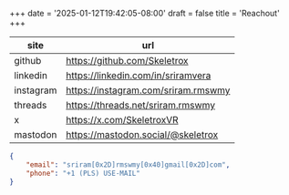 +++
date = '2025-01-12T19:42:05-08:00'
draft = false
title = 'Reachout'
+++

| site      | url                                  |
 ------     | ----                                 |
| github    | https://github.com/Skeletrox         |
| linkedin  | https://linkedin.com/in/sriramvera   |
| instagram | https://instagram.com/sriram.rmswmy  |
| threads   | https://threads.net/sriram.rmswmy    |
| x         | https://x.com/SkeletroxVR            |
| mastodon  | https://mastodon.social/@skeletrox   |

```json
{
    "email": "sriram[0x2D]rmswmy[0x40]gmail[0x2D]com",
    "phone": "+1 (PLS) USE-MAIL"
}
```
